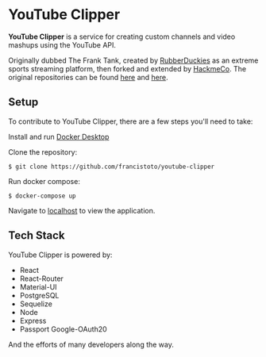 # YouTube Clipper

**YouTube Clipper** is a service for creating custom channels and video mashups using the YouTube API.

Originally dubbed The Frank Tank, created by [RubberDuckies](https://github.com/rubber-duckies) as an extreme sports streaming platform, then forked and extended by [HackmeCo](https://github.com/hackmeco). The original repositories can be found [here](https://github.com/rubber-duckies/the-frank-tank) and [here](https://github.com/HackmeCo/Frank-Tank).

## Setup
To contribute to YouTube Clipper, there are a few steps you'll need to take:

Install and run [Docker Desktop](https://www.docker.com/products/docker-desktop)

Clone the repository:
```
$ git clone https://github.com/francistoto/youtube-clipper
```
Run docker compose:
```
$ docker-compose up
```
Navigate to [localhost](http://localhost) to view the application.

## Tech Stack
YouTube Clipper is powered by:
  - React
  - React-Router
  - Material-UI
  - PostgreSQL
  - Sequelize
  - Node
  - Express
  - Passport Google-OAuth20

And the efforts of many developers along the way.
